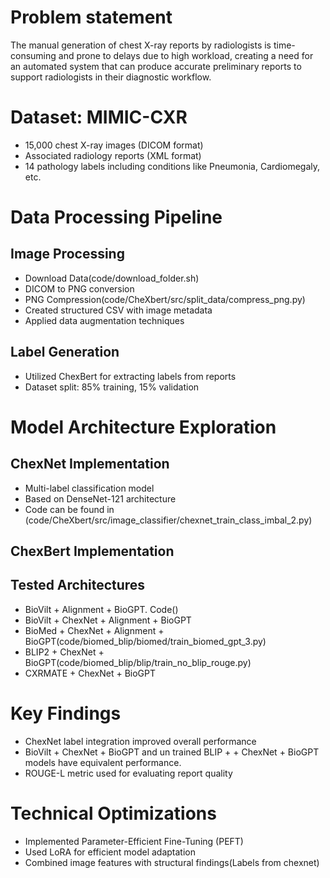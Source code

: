 # Problem statement
The manual generation of chest X-ray reports by radiologists is time-consuming and prone to delays due to high workload, creating a need for an automated system that can produce accurate preliminary reports to support radiologists in their diagnostic workflow.


# Dataset: MIMIC-CXR

* 15,000 chest X-ray images (DICOM format)
* Associated radiology reports (XML format)
* 14 pathology labels including conditions like Pneumonia, Cardiomegaly, etc.

# Data Processing Pipeline

## Image Processing

* Download Data(code/download_folder.sh)
* DICOM to PNG conversion
* PNG Compression(code/CheXbert/src/split_data/compress_png.py)
* Created structured CSV with image metadata
* Applied data augmentation techniques


## Label Generation

* Utilized ChexBert for extracting labels from reports
* Dataset split: 85% training, 15% validation

# Model Architecture Exploration

## ChexNet Implementation

* Multi-label classification model
* Based on DenseNet-121 architecture
* Code can be found in (code/CheXbert/src/image_classifier/chexnet_train_class_imbal_2.py)

## ChexBert Implementation

## Tested Architectures

* BioVilt + Alignment + BioGPT. Code()
* BioVilt + ChexNet + Alignment + BioGPT
* BioMed + ChexNet + Alignment + BioGPT(code/biomed_blip/biomed/train_biomed_gpt_3.py)
* BLIP2 + ChexNet + BioGPT(code/biomed_blip/blip/train_no_blip_rouge.py)
* CXRMATE + ChexNet + BioGPT



# Key Findings

* ChexNet label integration improved overall performance
* BioVilt + ChexNet + BioGPT and un trained BLIP +  + ChexNet + BioGPT  models have equivalent performance.
* ROUGE-L metric used for evaluating report quality

# Technical Optimizations

* Implemented Parameter-Efficient Fine-Tuning (PEFT)
* Used LoRA for efficient model adaptation
* Combined image features with structural findings(Labels from chexnet)




